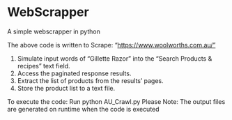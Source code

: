 # WebScrapper
A simple webscrapper in python

The above code is written to Scrape:  “https://www.woolworths.com.au/”
1. Simulate input words of “Gillette Razor” into the “Search Products &amp; recipes” text
field.
2. Access the paginated response results.
3. Extract the list of products from the results’ pages.
4. Store the product list to a text file.

To execute the code: Run python AU_Crawl.py
Please Note: The output files are generated on runtime when the code is executed
